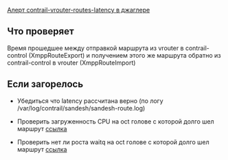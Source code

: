 [Алерт contrail-vrouter-routes-latency в джаглере](https://juggler.yandex-team.ru/aggregate_checks/?query=service%3Dcontrail-vrouter-routes-latency)

## Что проверяет

Время прошедшее между отправкой маршрута из vrouter в contrail-control (XmppRouteExport) и получением этого же маршрута обратно из contrail-control в vrouter (XmppRouteImport)

## Если загорелось

- Убедиться что latency рассчитана верно (по логу /var/log/contrail/sandesh/sandesh-route.log)

- Проверить загруженность CPU на oct голове с которой долго шел маршрут [ссылка](https://monitoring.yandex-team.ru/projects/yandexcloud/explorer/queries?q.0.s=%7Bproject%3D%22yandexcloud%22%2C%20cluster%3D%22cloud_prod_oct%22%2C%20service%3D%22oct_head_cgroup_metrics%22%2C%20metric%3D%22cpuacct.usage%22%2C%20unit%3D%22contrail-control%22%2C%20host%3D%22oct-vla1%22%7D&range=1d&normz=off&colors=auto&type=line&interpolation=linear&dsp_method=auto&dsp_aggr=default&dsp_fill=default&vis_labels=off&vis_aggr=avg)

- Проверить нет ли роста waitq на oct голове с которой долго шел маршрут [ссылка](https://monitoring.yandex-team.ru/projects/yandexcloud/explorer/queries?q.0.s=%7Bproject%3D%22yandexcloud%22%2C%20cluster%3D%22cloud_prod_oct%22%2C%20service%3D%22oct_control%22%2C%20name%3D%22tasks.entries.waitq%22%2C%20host%3D%22oct-vla1%22%2C%20group_name%3D%22bgp%3A%3A%2A%22%7D&range=1d&normz=off&colors=auto&type=area&interpolation=linear&dsp_method=auto&dsp_aggr=default&dsp_fill=default&vis_labels=off&vis_aggr=avg)
